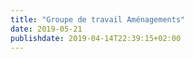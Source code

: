 ```yaml
---
title: "Groupe de travail Aménagements"
date: 2019-05-21
publishdate: 2019-04-14T22:39:15+02:00
---
```

